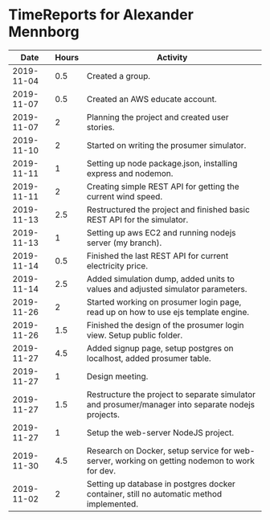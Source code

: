 # TimeReports for Alexander Mennborg

| Date        | Hours   | Activity                                                                                          |
| ----------- | ------- |---------------------------------------------------------------------------------------------------|
| 2019-11-04  | 0.5     | Created a group.                                                                                  |
| 2019-11-07  | 0.5     | Created an AWS educate account.                                                                   |
| 2019-11-07  | 2       | Planning the project and created user stories.                                                    |
| 2019-11-10  | 2       | Started on writing the prosumer simulator.                                                        |
| 2019-11-11  | 1       | Setting up node package.json, installing express and nodemon.                                     |
| 2019-11-11  | 2       | Creating simple REST API for getting the current wind speed.                                      |
| 2019-11-13  | 2.5     | Restructured the project and finished basic REST API for the simulator.                           |
| 2019-11-13  | 1       | Setting up aws EC2 and running nodejs server (my branch).                                         |
| 2019-11-14  | 0.5     | Finished the last REST API for current electricity price.                                         |
| 2019-11-14  | 2.5     | Added simulation dump, added units to values and adjusted simulator parameters.                   |
| 2019-11-26  | 2       | Started working on prosumer login page, read up on how to use ejs template engine.                |
| 2019-11-26  | 1.5     | Finished the design of the prosumer login view. Setup public folder.                              |
| 2019-11-27  | 4.5     | Added signup page, setup postgres on localhost, added prosumer table.                             |
| 2019-11-27  | 1       | Design meeting.                                                                                   |
| 2019-11-27  | 1.5     | Restructure the project to separate simulator and prosumer/manager into separate nodejs projects. |
| 2019-11-27  | 1       | Setup the web-server NodeJS project.                                                              |
| 2019-11-30  | 4.5     | Research on Docker, setup service for web-server, working on getting nodemon to work for dev.     |
| 2019-11-02  | 2       | Setting up database in postgres docker container, still no automatic method implemented.          |
